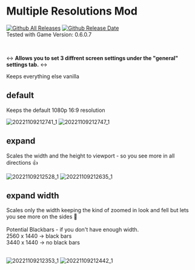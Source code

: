 # Multiple Resolutions Mod

[![Github All Releases](https://img.shields.io/github/downloads/KANAJetzt/brotato_mod_releases/total?color=%2310ad0e&style=flat-square)]()
[![Github Release Date](https://img.shields.io/github/release-date/KANAJetzt/brotato_mod_releases?style=flat-square)]()  
Tested with Game Version: 0.6.0.7
  
  <br />
  
  ↔ **Allows you to set 3 diffrent screen settings under the "general" settings tab.** ↔  
  
  Keeps everything else vanilla
  
  ## default
   
   Keeps the default 1080p 16:9 resolution
  
  
  ![20221109212741_1](https://user-images.githubusercontent.com/41547570/200939590-0e3374dc-2883-4aa7-be47-02837875b396.jpg)
  ![20221109212747_1](https://user-images.githubusercontent.com/41547570/200939594-28fb7a54-b006-4bec-b073-c81e15c3a537.jpg)

  ## expand
   
   Scales the width and the height to viewport - so you see more in all directions 👍
   
   
  ![20221109212528_1](https://user-images.githubusercontent.com/41547570/200939663-474c9193-f84e-45d4-a257-8c7d3a6676d0.jpg)
  ![20221109212635_1](https://user-images.githubusercontent.com/41547570/200939665-620673f6-c7ec-4d0e-98ed-0afb557e808c.jpg)

  ## expand width
   
   Scales only the width keeping the kind of zoomed in look and fell but lets you see more on the sides 🤝  
   <br />
   Potential Blackbars - if you don't have enough width.  
   2560 x 1440 -> black bars  
   3440 x 1440 -> no black bars  
   <br />
   
  ![20221109212353_1](https://user-images.githubusercontent.com/41547570/200939733-06890f22-91e3-43e4-90d5-adacd8bf7d92.jpg)
  ![20221109212442_1](https://user-images.githubusercontent.com/41547570/200939737-f2f87e41-25e2-44ea-8a8d-5a97b5a0923e.jpg)


</details>
